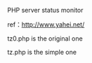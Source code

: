 
PHP server status monitor

ref：http://www.yahei.net/


tz0.php is the original one  

tz.php is the simple one
